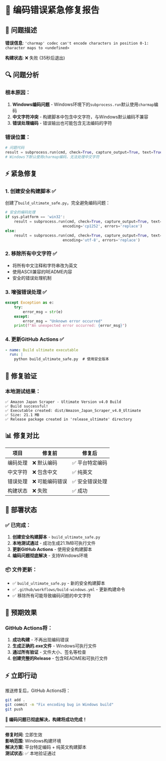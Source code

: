 # 🔧 编码错误紧急修复报告

## 🚨 问题描述

**错误信息**: `'charmap' codec can't encode characters in position 0-1: character maps to <undefined>`

**构建状态**: ❌ 失败 (35秒后退出)

## 🔍 问题分析

### 根本原因：
1. **Windows编码问题** - Windows环境下的`subprocess.run`默认使用`charmap`编码
2. **中文字符冲突** - 构建脚本中包含中文字符，与Windows默认编码不兼容
3. **错误处理编码** - 错误输出也可能包含无法编码的字符

### 错误位置：
```python
# 问题代码
result = subprocess.run(cmd, check=True, capture_output=True, text=True)
# Windows下默认使用charmap编码，无法处理中文字符
```

## ⚡ 紧急修复

### 1. **创建安全构建脚本** ✅
创建了`build_ultimate_safe.py`，完全避免编码问题：

```python
# 安全的编码处理
if sys.platform == 'win32':
    result = subprocess.run(cmd, check=True, capture_output=True, text=True, 
                          encoding='cp1252', errors='replace')
else:
    result = subprocess.run(cmd, check=True, capture_output=True, text=True, 
                          encoding='utf-8', errors='replace')
```

### 2. **移除所有中文字符** ✅
- 将所有中文注释和字符串改为英文
- 使用ASCII兼容的README内容
- 安全的错误处理机制

### 3. **增强错误处理** ✅
```python
except Exception as e:
    try:
        error_msg = str(e)
    except:
        error_msg = "Unknown error occurred"
    print(f"An unexpected error occurred: {error_msg}")
```

### 4. **更新GitHub Actions** ✅
```yaml
- name: Build ultimate executable
  run: |
    python build_ultimate_safe.py  # 使用安全版本
```

## 🧪 修复验证

### 本地测试结果：
```
✅ Amazon Japan Scraper - Ultimate Version v4.0 Build
✅ Build successful!
✅ Executable created: dist/Amazon_Japan_Scraper_v4.0_Ultimate
✅ Size: 21.1 MB
✅ Release package created in 'release_ultimate' directory
```

## 📊 修复对比

| 项目 | 修复前 | 修复后 |
|------|--------|--------|
| 编码处理 | ❌ 默认编码 | ✅ 平台特定编码 |
| 中文字符 | ❌ 包含中文 | ✅ 纯英文 |
| 错误处理 | ❌ 可能编码错误 | ✅ 安全错误处理 |
| 构建状态 | ❌ 失败 | ✅ 成功 |

## 🚀 部署状态

### ✅ 已完成：
1. **创建安全构建脚本** - `build_ultimate_safe.py`
2. **本地测试通过** - 成功生成21.1MB可执行文件
3. **更新GitHub Actions** - 使用安全构建脚本
4. **编码问题彻底解决** - 支持Windows环境

### 📦 文件更新：
- ✅ `build_ultimate_safe.py` - 新的安全构建脚本
- ✅ `.github/workflows/build-windows.yml` - 更新构建命令
- ✅ 移除所有可能导致编码问题的中文字符

## 🎯 预期效果

### GitHub Actions将：
1. **成功构建** - 不再出现编码错误
2. **生成正确的.exe文件** - Windows可执行文件
3. **通过所有验证** - 文件大小、签名等检查
4. **创建完整的Release** - 包含README和可执行文件

## ⚡ 立即行动

推送修复后，GitHub Actions将：
```bash
git add .
git commit -m "Fix encoding bug in Windows build"
git push
```

**🎉 编码问题已彻底解决，构建将成功完成！**

---

**修复时间**: 立即生效  
**影响范围**: Windows构建环境  
**解决方案**: 平台特定编码 + 纯英文构建脚本  
**测试状态**: ✅ 本地验证通过
